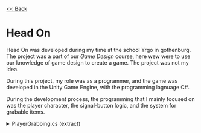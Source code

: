 [<< Back](https://salmaster1.github.io/Portfolio/)

# Head On

Head On was developed during my time at the school Yrgo in gothenburg. The project was a part of our *Game Design* course, here wew were to use our knowledge of game design to create a game. The project was not my idea.

During this project, my role was as a programmer, and the game was developed in the Unity Game Engine, with the programming lagnuage C#.

During the development process, the programming that I mainly focused on was the player character, the signal-button logic, and the system for grabable items.

<details><summary>PlayerGrabbing.cs (extract)</summary>
  <pre><code class="language-csharp">

    private void TryGrabObject(bool requireClick)  
    {  
        Grabable g = GetClosestGrabable();  

        if (g == null) return;  
  
        if (requireClick != g.RequireClick) return;  
  
        if (g != null && g.GetType() == typeof(Throwable) && grabDelayTimer <= 0)  
        {  
            if (transform.parent.parent = g.transform) //Unchild player if grabbing box that player is standing on  
                transform.parent.parent = null;  
            SetHeldItem((Throwable)g);  
        }  

        else if (g != null)  
        {  
            //Ledge grab  
            if (activeInputType == InputType.Controller && grabDelayTimer <= 0)  
            {  
                grabDelayTimer = 0.2f;  
                if (currentGrabable != null)
                {
                    currentGrabable.ToggleGrabableVisual(false);
                    currentGrabable = null;
                }
                g.HoldItem();
            }
            else if (activeInputType == InputType.KeyboardMouse && grabDelayTimer <= 0)
            {
                grabDelayTimer = 0.2f;
                if (currentGrabable != null)
                {
                    currentGrabable.ToggleGrabableVisual(false);
                    currentGrabable = null;
                }
                g.HoldItem();
            }
        }
        //Grab lever
        if (currentThrowable == null)
        {
            EnableArms();
        }
        else
        {
            foreach (var item in arms)
            {
                item.Renderer.enabled = false;
            }
            playerAnimations.SetAnimationMode(AnimationMode.Carrying);
            playerAnimations.UpdateAnimation();
        }
    }

    public void SetHeldItem(Throwable newThrowable)
    {
        if(carrying)
        {
            Throw(0, Vector2.down);
        }

        if (newThrowable != null)
        {
            currentThrowable = newThrowable;
            currentThrowable.transform.parent = heldItemPosition;
            currentThrowable.transform.localPosition = Vector2.zero;
            currentThrowable.HoldItem();
            if (currentThrowable.CompareTag("Head"))
            {
                currentThrowable.transform.rotation = Quaternion.identity;
                currentThrowable.transform.localScale = new Vector3(2, 2);
            }
            Invoke(nameof(SetCarryingTrue), pickupGracePeriod);
            heldItemRenderer.enabled = true;
            playerMovement.ArmSFX(true);
        }
        else
        {
            EnableArms();
        }
    }

    public void ForceDrop()
    {
        if (currentThrowable != null) 
        {         
            Throw(0, Vector2.down);
        }
    }

    private void Throw(float force, Vector2 direction)
    {
        if (currentThrowable == null) return;
        currentThrowable.ThrowItem(force, direction);
        currentThrowable = null;
        currentGrabable = null;
        carrying = false;
        aiming = false;
        currentForce = 0;
        playerMovement.SetMovementStatus(carrying,aiming);
        heldItemRenderer.enabled = false;
        grabDelayTimer = 0.7f;

        EnableArms();
        if (force != 0)
        {
            playerMovement.ThrowSFX();
            playerAnimations.ThrowAnimation();
            playerAnimations.SetAnimationMode(AnimationMode.None);
        }
        else
        {
            playerAnimations.SetAnimationMode(AnimationMode.None);
            playerAnimations.UpdateAnimation();
        }
    }

    Grabable GetClosestGrabable()
    {
        //Finds the closest throwable that is within range
        float shortestSqrDistance = maxPickupDistance * maxPickupDistance;
        Grabable throwable = null;
        Grabable[] thrA = grabablesManager.Grabables.ToArray();

        foreach (var item in thrA)
        {
            if(item.gameObject.activeInHierarchy && item.enabled)
            {
                float sqrDist = (item.transform.position - pickupPoint.position).sqrMagnitude;
                if (sqrDist < shortestSqrDistance)
                {
                    shortestSqrDistance = sqrDist;
                    throwable = item;

                    // Prioritize ledges if can be grabbed
                    if (item.GetComponent<Ledge>() && PlayerMovement.Instance.transform.position.y < item.transform.position.y) break;

                    // Prioritize head
                    if (item.CompareTag("Head"))  break;

                }
            }
        }
        return throwable;
    }

    float GetForceModifier(Vector2 delta)
    {
        //Throws object based on mouse position

        if(activeInputType == InputType.KeyboardMouse)
        {
            return Mathf.Clamp(delta.magnitude * mouse_forceModifier/maxThrowForceModifier, 3, maxThrowForceModifier);
        }
        else if(activeInputType == InputType.Controller)
        {
            return maxThrowForceModifier;
        }
        return maxThrowForceModifier;
    }

    Vector2 GetCalculatedPosition(float velocity, Vector2 direction, float time)
    {
        //Calcuates the future position of a throw, using physics formulas for Projectile Motion in 2D space
        float x = currentThrowable.transform.position.x + direction.x * velocity * time;
        float y = currentThrowable.transform.position.y + direction.y * velocity * time - 9.82f*time*time/2;

        return new Vector2(x, y);  
    }

</code></pre></details>